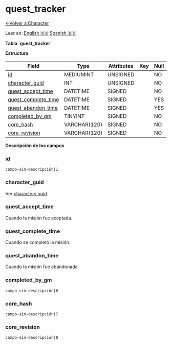 ﻿# quest\_tracker

[<-Volver a:Character](database-character)

Leer en: [English :gb:](../quest_tracker) [Spanish :es:](quest_tracker)

**Tabla \`quest\_tracker\`**

**Estructura**

| Field                   | Type         | Attributes | Key | Null | Default | Extra | Comment |
| ----------------------- | ------------ | ---------- | --- | ---- | ------- | ----- | ------- |
|[id][1]                  | MEDIUMINT    | UNSIGNED   |     | NO   | 0       |       |         |
|[character_guid][2]      | INT          | UNSIGNED   |     | NO   | 0       |       |         |
|[quest_accept_time][3]   | DATETIME     | SIGNED     |     | NO   |         |       |         |
|[quest_complete_time][4] | DATETIME     | SIGNED     |     | YES  |         |       |         |
|[quest_abandon_time][5]  | DATETIME     | SIGNED     |     | YES  |         |       |         |
|[completed_by_gm][6]     | TINYINT      | SIGNED     |     | NO   | 0       |       |         |
|[core_hash][7]           | VARCHAR(120) | SIGNED     |     | NO   | 0       |       |         |
|[core_revision][8]       | VARCHAR(120) | SIGNED     |     | NO   | 0       |       |         |

[1]: #id
[2]: #characterguid
[3]: #questaccepttime
[4]: #questcompletetime
[5]: #questabandontime
[6]: #completedbygm
[7]: #corehash
[8]: #corerevision

**Descripción de los campos**

### id

`campo-sin-descripción|1`

### character\_guid

Ver [characters.guid](characters#guid).

### quest\_accept\_time

Cuando la misión fue aceptada.

### quest\_complete\_time

Cuando se completó la misión.

### quest\_abandon\_time

Cuando la misión fue abandonada.

### completed\_by\_gm

`campo-sin-descripción|6`

### core\_hash

`campo-sin-descripción|7`

### core\_revision

`campo-sin-descripción|8`
